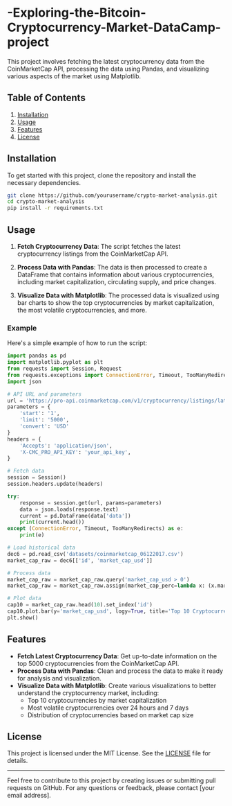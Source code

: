 # -Exploring-the-Bitcoin-Cryptocurrency-Market-DataCamp-project

This project involves fetching the latest cryptocurrency data from the CoinMarketCap API, processing the data using Pandas, and visualizing various aspects of the market using Matplotlib.

## Table of Contents
1. [Installation](#installation)
2. [Usage](#usage)
3. [Features](#features)
4. [License](#license)

## Installation

To get started with this project, clone the repository and install the necessary dependencies.

```bash
git clone https://github.com/yourusername/crypto-market-analysis.git
cd crypto-market-analysis
pip install -r requirements.txt
```

## Usage

1. **Fetch Cryptocurrency Data**: The script fetches the latest cryptocurrency listings from the CoinMarketCap API.

2. **Process Data with Pandas**: The data is then processed to create a DataFrame that contains information about various cryptocurrencies, including market capitalization, circulating supply, and price changes.

3. **Visualize Data with Matplotlib**: The processed data is visualized using bar charts to show the top cryptocurrencies by market capitalization, the most volatile cryptocurrencies, and more.

### Example

Here's a simple example of how to run the script:

```python
import pandas as pd
import matplotlib.pyplot as plt
from requests import Session, Request
from requests.exceptions import ConnectionError, Timeout, TooManyRedirects
import json

# API URL and parameters
url = 'https://pro-api.coinmarketcap.com/v1/cryptocurrency/listings/latest'
parameters = {
    'start': '1',
    'limit': '5000',
    'convert': 'USD'
}
headers = {
    'Accepts': 'application/json',
    'X-CMC_PRO_API_KEY': 'your_api_key',
}

# Fetch data
session = Session()
session.headers.update(headers)

try:
    response = session.get(url, params=parameters)
    data = json.loads(response.text)
    current = pd.DataFrame(data['data'])
    print(current.head())
except (ConnectionError, Timeout, TooManyRedirects) as e:
    print(e)

# Load historical data
dec6 = pd.read_csv('datasets/coinmarketcap_06122017.csv')
market_cap_raw = dec6[['id', 'market_cap_usd']]

# Process data
market_cap_raw = market_cap_raw.query('market_cap_usd > 0')
market_cap_raw = market_cap_raw.assign(market_cap_perc=lambda x: (x.market_cap_usd / market_cap_raw.market_cap_usd.sum()) * 100)

# Plot data
cap10 = market_cap_raw.head(10).set_index('id')
cap10.plot.bar(y='market_cap_usd', logy=True, title='Top 10 Cryptocurrencies by Market Cap')
plt.show()
```

## Features

- **Fetch Latest Cryptocurrency Data**: Get up-to-date information on the top 5000 cryptocurrencies from the CoinMarketCap API.
- **Process Data with Pandas**: Clean and process the data to make it ready for analysis and visualization.
- **Visualize Data with Matplotlib**: Create various visualizations to better understand the cryptocurrency market, including:
  - Top 10 cryptocurrencies by market capitalization
  - Most volatile cryptocurrencies over 24 hours and 7 days
  - Distribution of cryptocurrencies based on market cap size

## License

This project is licensed under the MIT License. See the [LICENSE](LICENSE) file for details.

---

Feel free to contribute to this project by creating issues or submitting pull requests on GitHub. For any questions or feedback, please contact [your email address].

